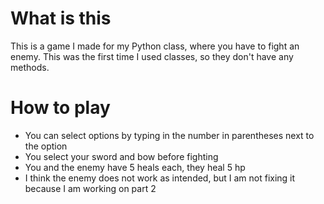 # What is this
This is a game I made for my Python class, where you have to fight an enemy.
This was the first time I used classes, so they don't have any methods.

# How to play
- You can select options by typing in the number in parentheses next to the option
- You select your sword and bow before fighting
- You and the enemy have 5 heals each, they heal 5 hp
- I think the enemy does not work as intended, but I am not fixing it because I am working on part 2
